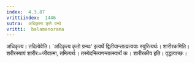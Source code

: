 ```yaml
---
index:  4.3.87
vrittiindex:  1446
sutra:  अधिकृत्य कृते ग्रन्थे
vritti:  balamanorama 
---
```


अधिकृत्य। तदित्येवेति। `अदिकृत्य कृतो ग्रन्थः' इत्यर्थे द्वितीयान्तात्प्रत्ययाः स्युरित्यर्थः। शारीरकमिति। शरीरस्यायं शारीरः=जीवात्मा, तमित्यर्थः। तस्येदमित्यणन्तात्स्वार्थे कः। शारीरकीय इति। वृद्धत्वाच्छः। 

